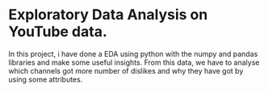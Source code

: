 # Exploratory Data Analysis on YouTube data.

In this project, i have done a EDA using python with the numpy and pandas libraries and make some useful insights. From this data,
we have to analyse which channels got more number of dislikes and why they have got by using some attributes.
